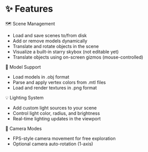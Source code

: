 # ✨ Features
🗺️ Scene Management
- Load and save scenes to/from disk
- Add or remove models dynamically
- Translate and rotate objects in the scene
- Visualize a built-in starry skybox (not editable yet)
- Translate objects using on-screen gizmos (mouse-controlled)

🧱 Model Support
- Load models in .obj format
- Parse and apply vertex colors from .mtl files
- Load and render textures in .png format

💡 Lighting System
- Add custom light sources to your scene
- Control light color, radius, and brightness
- Real-time lighting updates in the viewport

🎥 Camera Modes
- FPS-style camera movement for free exploration
- Optional camera auto-rotation (1-axis)

